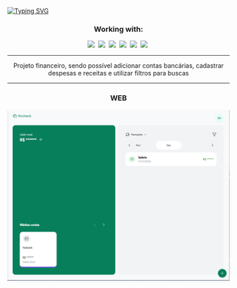 [![Typing SVG](https://readme-typing-svg.herokuapp.com/?color=00BFFF&size=30&center=true&vCenter=true&width=1000&lines=FinCheckAPP)](https://git.io/typing-svg)
<h3 align=center>Working with:</h3>
<div align=center>
  <img src="https://img.shields.io/badge/nestjs-E0234E?style=for-the-badge&logo=nestjs&logoColor=white" />&nbsp
  <img src="https://img.shields.io/badge/React-20232A?style=for-the-badge&logo=react&logoColor=61DAFB" />&nbsp
  <img src="https://img.shields.io/badge/Tailwind_CSS-38B2AC?style=for-the-badge&logo=tailwind-css&logoColor=white" />&nbsp
  <img src="https://img.shields.io/badge/typescript-%23007ACC.svg?style=for-the-badge&logo=typescript&logoColor=white" />&nbsp
  <img src="https://img.shields.io/badge/Docker-2CA5E0?style=for-the-badge&logo=docker&logoColor=white" />&nbsp
  <img src="https://img.shields.io/badge/PostgreSQL-316192?style=for-the-badge&logo=postgresql&logoColor=white" />&nbsp
</div>
<hr>
<p align="center">Projeto financeiro, sendo possível adicionar contas bancárias, cadastrar despesas e receitas e utilizar filtros para buscas</p>
<hr>
<h3 align="center">WEB</h3>
<img src="./mocks/web.png" />
